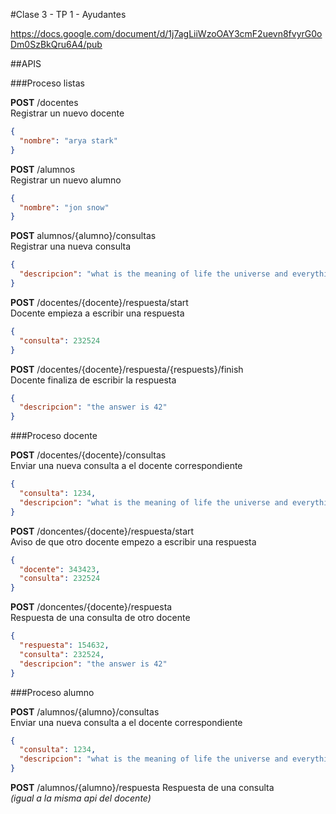 #Clase 3 - TP 1 - Ayudantes

https://docs.google.com/document/d/1j7agLiiWzoOAY3cmF2uevn8fvyrG0oDm0SzBkQru6A4/pub


##APIS

###Proceso listas

**POST** /docentes  
Registrar un nuevo docente
```json
{
  "nombre": "arya stark"
}
```

**POST** /alumnos  
Registrar un nuevo alumno
```json
{
  "nombre": "jon snow"
}
```

**POST** alumnos/{alumno}/consultas  
Registrar una nueva consulta
```json
{
  "descripcion": "what is the meaning of life the universe and everything?"
}
```

**POST** /docentes/{docente}/respuesta/start  
Docente empieza a escribir una respuesta
```json
{
  "consulta": 232524
}
```

**POST** /docentes/{docente}/respuesta/{respuests}/finish  
Docente finaliza de escribir la respuesta
```json
{
  "descripcion": "the answer is 42"
}
```

###Proceso docente

**POST** /docentes/{docente}/consultas  
Enviar una nueva consulta a el docente correspondiente
```json
{
  "consulta": 1234,
  "descripcion": "what is the meaning of life the universe and everything?"
}
```

**POST** /doncentes/{docente}/respuesta/start  
Aviso de que otro docente empezo a escribir una respuesta
```json
{
  "docente": 343423,
  "consulta": 232524
}
```

**POST** /doncentes/{docente}/respuesta  
Respuesta de una consulta de otro docente
```json
{
  "respuesta": 154632,
  "consulta": 232524,
  "descripcion": "the answer is 42"
}
```

###Proceso alumno
 
**POST** /alumnos/{alumno}/consultas  
Enviar una nueva consulta a el docente correspondiente
```json
{
  "consulta": 1234,
  "descripcion": "what is the meaning of life the universe and everything?"
}
```

**POST** /alumnos/{alumno}/respuesta
Respuesta de una consulta  
*(igual a la misma api del docente)*
